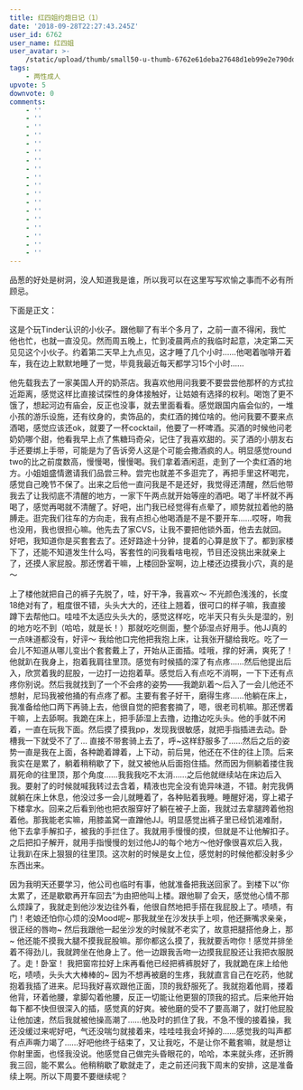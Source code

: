 ```yaml
---
title: 红四姐约炮日记（1）
date: '2018-09-28T22:27:43.245Z'
user_id: 6762
user_name: 红四姐
user_avatar: >-
    /static/upload/thumb/small50-u-thumb-6762e61deba27648d1eb99e2e790dd7d168408c7f0b1.png
tags:
    - 两性成人
upvote: 5
downvote: 0
comments:
    - ''
    - ''
    - ''
    - ''
    - ''
    - ''
    - ''
    - ''
    - ''
    - ''
    - ''
    - ''
    - ''
    - ''
    - ''
    - ''
    - ''
    - ''
---
```


品葱的好处是树洞，没人知道我是谁，所以我可以在这里写写欢愉之事而不必有所顾忌。

  

下面是正文：

这是个玩Tinder认识的小伙子。跟他聊了有半个多月了，之前一直不得闲，我忙他也忙，也就一直没见。然而周五晚上，忙到凌晨两点的我临时起意，决定第二天见见这个小伙子。约着第二天早上九点见，这才睡了几个小时……他喝着咖啡开着车，我在边上默默地睡了一觉，毕竟我最近每天都学习15个小时……

  

他先载我去了一家美国人开的奶茶店。我喜欢他用问我要不要尝尝他那杯的方式拉近距离，感觉这样比直接试探性的身体接触好，让姑娘有选择的权利。喝饱了更不饿了，想起河边有庙会，反正也没事，就去里面看看。感觉跟国内庙会似的，一堆小孩的游乐设施，还有纹身的，卖饰品的，卖红酒的摊位啥的。他问我要不要来点酒喝，感觉应该还ok，就要了一杯cocktail，他要了一杯啤酒。买酒的时候他问老奶奶哪个甜，他看我早上点了焦糖玛奇朵，记住了我喜欢甜的。买了酒的小朋友右手还要绑上手带，可能是为了告诉旁人这是个可能会撒酒疯的人。明显感觉round two的比之前度数高，慢慢喝，慢慢喝。我们拿着酒闲逛，走到了一个卖红酒的地方。小姐姐盛情邀请我们品尝三种。尝完也就差不多逛完了，再把手里这杯喝完，感觉自己晚节不保了。出来之后他一直问我是不是还好，我觉得还清醒，然后他带我去了让我彻底不清醒的地方，一家下午两点就开始等座的酒吧。喝了半杯就不再喝了，感觉再喝就不清醒了。好吧，出门我已经觉得有点晕了，顺势就拉着他的胳膊走。逛完我们往车的方向走，我有点担心他喝酒是不是不要开车……哎呀，吻我也没用，我也很担心嘛。他先去了家CVS，让我不要把他锁外面，他去去就回。好吧，我知道你是买套套去了。还好路途十分钟，提着的心算是放下了。都到家楼下了，还能不知道发生什么吗，客套性的问我看啥电视，节目还没挑出来就亲上了，还摸人家屁股。那还愣着干嘛，上楼回卧室啊，边上楼还边摸我小穴，真的是～

  

上了楼他就把自己的裤子先脱了，哇，好干净，我喜欢～ 不光颜色浅浅的，长度18绝对有了，粗度很不错，头头大大的，还往上翘着，很可口的样子嘛，我直接蹲下去帮他口。哇哇不太适应头头大的，感觉这样吃，吃半天只有头头是湿的，别的地方吃不到（哈哈，就是长！）那就吃吃侧面，整个舔湿点好用手。他JJ真的一点味道都没有，好评～ 我给他口完他把我抱上床，让我张开腿给我吃。吃了一会儿不知道从哪儿变出个套套戴上了，开始从正面插。哇哦，撑的好满，爽死了！他就趴在我身上，抱着我肩往里顶。感觉有时候插的深了有点疼……然后他提出后入，欣赏着我的屁股，一边打一边抱着草。感觉后入有点吃不消啊，一下下还有点疼你别说。然后我就找到了一个不会疼的姿势——我跪趴着～后入了一会儿他还不想射，尼玛我被他捅的有点疼了都。主要有套子好干，磨得生疼……他躺在床上，我准备给他口两下再骑上去，他很自觉的把套套摘了，嗯，很老司机嘛。那还愣着干嘛，上去舔啊。我跪在床上，把手舔湿上去撸，边撸边吃头头。他的手就不闲着，一直在玩我下面。然后摸了摸我pp，发现我很敏感，就把手指插进去动。卧槽我一下就受不了了… 直接不带套骑上去了，呼~这样舒服多了……然后之后的姿势一直是我在上面，各种跪着蹲着，上下动，前后晃，他还在不住的往上顶。后来我实在是累了，躺着稍稍歇了下，就又被他从后面抱住插。然而因为侧躺着搂住我肩死命的往里顶，那个角度……我我我吃不太消……之后他就继续站在床边后入我。要射了的时候就喊我转过去含着，精液也完全没有诡异味道，不错。射完我俩就躺在床上休息，他没过多一会儿就睡着了，各种贴着我睡。睡醒好渴，穿上裙子下楼拿水。回来之后看到他也把衣服穿好了躺在被子上面，我就过去拿腿跨着他抱着他。那我能老实嘛，用膝盖窝一直蹭他JJ。明显感觉出裤子里已经饥渴难耐，他下去拿手解扣子，被我的手拦住了。我就用手慢慢的摸，但就是不让他解扣子。之后把扣子解开，就用手指慢慢的划过他JJ的每个地方～他好像很喜欢后入我，让我趴在床上狠狠的往里顶。这次射的时候是女上位，感觉射的时候他都没射多少东西出来。

  

因为我明天还要学习，他公司也临时有事，他就准备把我送回家了。到楼下以“你太累了，还是歇歇再开车回去”为由把他叫上楼。跟他聊了会天，感觉他心情不那么烦躁了，我就走到他沙发边往外看，他很自然地把手搭在我屁股上了。啧啧，有门！老娘还怕你心烦的没Mood呢~ 那我就坐在沙发扶手上呗，他还撅嘴求亲亲，很正经的唇吻~ 然后我跟他一起坐沙发的时候就不老实了，故意把腿搭他身上，那~ 他还能不摸我大腿不摸我屁股嘛。那你都这么摸了，我就要舌吻你！感觉并排坐着不得劲儿，我就跨坐在他身上了。他一边跟我舌吻一边摸我屁股还让我把衣服脱了。走！卧室！ 我把窗帘拉好上床再看他已经把裤裤脱好了，我就跪在床上给他吃，啧啧，头头大大棒棒的~ 因为不想再被磨的生疼，我就直言自己在吃药，他就抱着我插了进来。尼玛我好喜欢跟他正面，顶的我舒服死了。我就抱着他肩，搂着他背，环着他腰，拿脚勾着他腰，反正一切能让他更狠的顶我的招式。后来他开始每下都不快但很深入的插，感觉真的好爽。被他磨的受不了要高潮了，就打他屁股让他加速，然后我就被他操高潮了……他及时的抓住了我，不急不慢的接着操，我还没缓过来呢好吧，气还没喘匀就接着来，哇哇哇我会坏掉的……感觉我的叫声都有点声嘶力竭了……好吧他终于结束了，又让我吃，不是让你不戴套嘛，就是想让你射里面，也怪我没说。他感觉自己做完头昏眼花的，哈哈，本来就头疼，还折腾我三回，能不累么。他稍稍歇了歇就走了，走之前还问我下周末的安排，这是准备续上啊。所以下周要不要继续呢？
